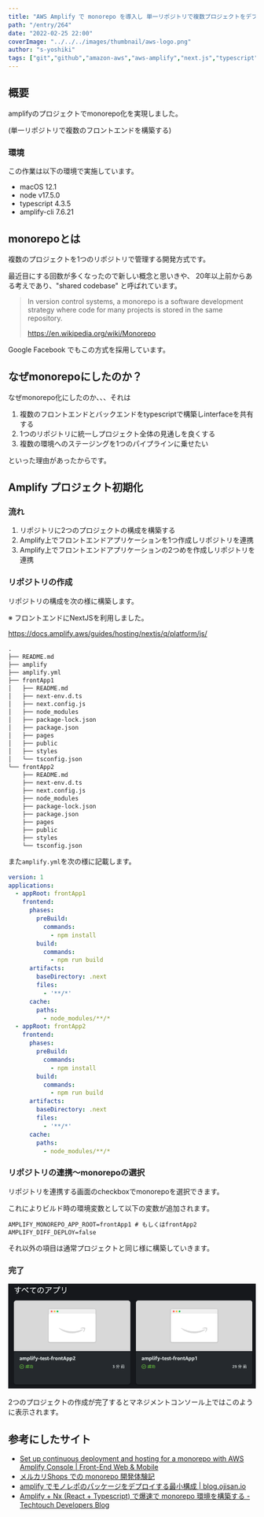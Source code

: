 ```yaml
---
title: "AWS Amplify で monorepo を導入し 単一リポジトリで複数プロジェクトをデプロイ"
path: "/entry/264"
date: "2022-02-25 22:00"
coverImage: "../../../images/thumbnail/aws-logo.png"
author: "s-yoshiki"
tags: ["git","github","amazon-aws","aws-amplify","next.js","typescript"]
---
```


## 概要

amplifyのプロジェクトでmonorepo化を実現しました。

(単一リポジトリで複数のフロントエンドを構築する)

### 環境

この作業は以下の環境で実施しています。

- macOS 12.1
- node v17.5.0
- typescript 4.3.5
- amplify-cli 7.6.21

## monorepoとは

複数のプロジェクトを1つのリポジトリで管理する開発方式です。

最近目にする回数が多くなったので新しい概念と思いきや、
20年以上前からある考えであり、"shared codebase" と呼ばれています。

> In version control systems, a monorepo is a software development strategy where code for many projects is stored in the same repository.
>
> https://en.wikipedia.org/wiki/Monorepo

Google Facebook でもこの方式を採用しています。

## なぜmonorepoにしたのか？

なぜmonorepo化にしたのか、、、それは

1. 複数のフロントエンドとバックエンドをtypescriptで構築しinterfaceを共有する
2. 1つのリポジトリに統一しプロジェクト全体の見通しを良くする
3. 複数の環境へのステージングを1つのパイプラインに乗せたい

といった理由があったからです。

## Amplify プロジェクト初期化

### 流れ

1. リポジトリに2つのプロジェクトの構成を構築する
2. Amplify上でフロントエンドアプリケーションを1つ作成しリポジトリを連携
3. Amplify上でフロントエンドアプリケーションの2つめを作成しリポジトリを連携

### リポジトリの作成

リポジトリの構成を次の様に構築します。

※
フロントエンドにNextJSを利用しました。

https://docs.amplify.aws/guides/hosting/nextjs/q/platform/js/

```
.
├── README.md
├── amplify
├── amplify.yml
├── frontApp1
│   ├── README.md
│   ├── next-env.d.ts
│   ├── next.config.js
│   ├── node_modules
│   ├── package-lock.json
│   ├── package.json
│   ├── pages
│   ├── public
│   ├── styles
│   └── tsconfig.json
└── frontApp2
    ├── README.md
    ├── next-env.d.ts
    ├── next.config.js
    ├── node_modules
    ├── package-lock.json
    ├── package.json
    ├── pages
    ├── public
    ├── styles
    └── tsconfig.json
```

また`amplify.yml`を次の様に記載します。

```yaml
version: 1
applications:
  - appRoot: frontApp1
    frontend:
      phases:
        preBuild:
          commands:
            - npm install
        build:
          commands:
            - npm run build
      artifacts:
        baseDirectory: .next
        files:
          - '**/*'
      cache:
        paths:
          - node_modules/**/*
  - appRoot: frontApp2
    frontend:
      phases:
        preBuild:
          commands:
            - npm install
        build:
          commands:
            - npm run build
      artifacts:
        baseDirectory: .next
        files:
          - '**/*'
      cache:
        paths:
          - node_modules/**/*
```

### リポジトリの連携〜monorepoの選択

リポジトリを連携する画面のcheckboxでmonorepoを選択できます。

これによりビルド時の環境変数として以下の変数が追加されます。

```shell
AMPLIFY_MONOREPO_APP_ROOT=frontApp1 # もしくはfrontApp2
AMPLIFY_DIFF_DEPLOY=false
```

それ以外の項目は通常プロジェクトと同じ様に構築していきます。

### 完了

![](./amplify_app.png)

2つのプロジェクトの作成が完了するとマネジメントコンソール上ではこのように表示されます。

## 参考にしたサイト

- [Set up continuous deployment and hosting for a monorepo with AWS Amplify Console | Front-End Web & Mobile](https://aws.amazon.com/jp/blogs/mobile/set-up-continuous-deployment-and-hosting-for-a-monorepo-with-aws-amplify-console/)
- [メルカリShops での monorepo 開発体験記](https://engineering.mercari.com/blog/entry/20210817-8f561697cc/)
- [amplify でモノレポのパッケージをデプロイする最小構成 | blog.ojisan.io](https://blog.ojisan.io/monorepo-amplify/)
- [Amplify + Nx (React + Typescript) で爆速で monorepo 環境を構築する - Techtouch Developers Blog](https://tech.techtouch.jp/entry/2020/12/09/145101)

